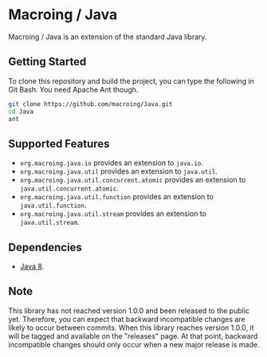 Macroing / Java
===============
Macroing / Java is an extension of the standard Java library.

Getting Started
---------------
To clone this repository and build the project, you can type the following in Git Bash. You need Apache Ant though.

```bash
git clone https://github.com/macroing/Java.git
cd Java
ant
```

Supported Features
------------------
 - `org.macroing.java.io` provides an extension to `java.io`.
 - `org.macroing.java.util` provides an extension to `java.util`.
 - `org.macroing.java.util.concurrent.atomic` provides an extension to `java.util.concurrent.atomic`.
 - `org.macroing.java.util.function` provides an extension to `java.util.function`.
 - `org.macroing.java.util.stream` provides an extension to `java.util.stream`.

Dependencies
------------
 - [Java 8](http://www.java.com).

Note
----
This library has not reached version 1.0.0 and been released to the public yet. Therefore, you can expect that backward incompatible changes are likely to occur between commits. When this library reaches version 1.0.0, it will be tagged and available on the "releases" page. At that point, backward incompatible changes should only occur when a new major release is made.